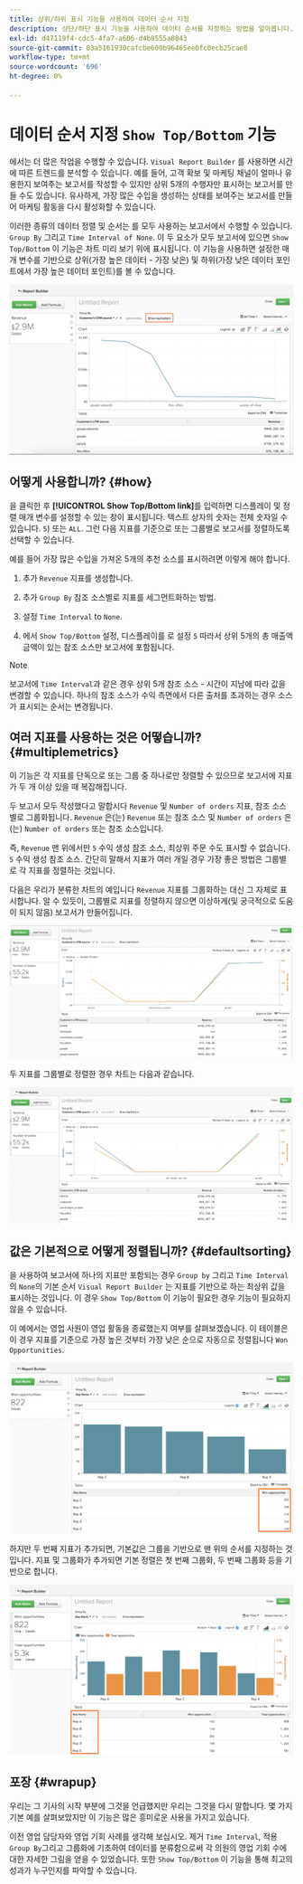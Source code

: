 ```yaml
---
title: 상위/하위 표시 기능을 사용하여 데이터 순서 지정
description: 상단/하단 표시 기능을 사용하여 데이터 순서를 지정하는 방법을 알아봅니다.
exl-id: d47119f4-cdc5-4fa7-a606-d4b8555a8843
source-git-commit: 03a5161930cafcbe600b96465ee0fc0ecb25cae8
workflow-type: tm+mt
source-wordcount: '696'
ht-degree: 0%

---
```


# 데이터 순서 지정 `Show Top/Bottom` 기능

에서는 더 많은 작업을 수행할 수 있습니다. `Visual Report Builder` 를 사용하면 시간에 따른 트렌드를 분석할 수 있습니다. 예를 들어, 고객 확보 및 마케팅 채널이 얼마나 유용한지 보여주는 보고서를 작성할 수 있지만 상위 5개의 수행자만 표시하는 보고서를 만들 수도 있습니다. 유사하게, 가장 많은 수입을 생성하는 상태를 보여주는 보고서를 만들어 마케팅 활동을 다시 활성화할 수 있습니다.

이러한 종류의 데이터 정렬 및 순서는 를 모두 사용하는 보고서에서 수행할 수 있습니다. `Group By` 그리고 `Time Interval of None`. 이 두 요소가 모두 보고서에 있으면 `Show Top/Bottom` 이 기능은 차트 미리 보기 위에 표시됩니다. 이 기능을 사용하면 설정한 매개 변수를 기반으로 상위(가장 높은 데이터 - 가장 낮은) 및 하위(가장 낮은 데이터 포인트에서 가장 높은 데이터 포인트)를 볼 수 있습니다.

![시각적 Report Builder에 위쪽/아래쪽 기능을 표시합니다.](../../assets/Show_Top_Bottom.png)

## 어떻게 사용합니까? {#how}

을 클릭한 후 **[!UICONTROL Show Top/Bottom link]**&#x200B;를 입력하면 디스플레이 및 정렬 매개 변수를 설정할 수 있는 창이 표시됩니다. 텍스트 상자의 숫자는 전체 숫자일 수 있습니다. `5`) 또는 `ALL`. 그런 다음 지표를 기준으로 또는 그룹별로 보고서를 정렬하도록 선택할 수 있습니다.

예를 들어 가장 많은 수입을 가져온 5개의 추천 소스를 표시하려면 이렇게 해야 합니다.

1. 추가 `Revenue` 지표를 생성합니다.

1. 추가 `Group By` 참조 소스별로 지표를 세그먼트화하는 방법.

1. 설정 `Time Interval` to `None`.

1. 에서 `Show Top/Bottom` 설정, 디스플레이를 로 설정 `5` 따라서 상위 5개의 총 매출액 금액이 있는 참조 소스만 보고서에 포함됩니다.

>[!NOTE]
>
>보고서에 `Time Interval`과 같은 경우 상위 5개 참조 소스 - 시간이 지남에 따라 값을 변경할 수 있습니다. 하나의 참조 소스가 수익 측면에서 다른 출처를 초과하는 경우 소스가 표시되는 순서는 변경됩니다.

## 여러 지표를 사용하는 것은 어떻습니까? {#multiplemetrics}

이 기능은 각 지표를 단독으로 또는 그룹 중 하나로만 정렬할 수 있으므로 보고서에 지표가 두 개 이상 있을 때 복잡해집니다.

두 보고서 모두 작성했다고 말합시다 `Revenue` 및 `Number of orders` 지표, 참조 소스별로 그룹화됩니다. `Revenue` 은(는) `Revenue` 또는 참조 소스 및 `Number of orders` 은(는) `Number of orders` 또는 참조 소스입니다.

즉, `Revenue` 맨 위에서만 `5` 수익 생성 참조 소스, 최상위 주문 수도 표시할 수 없습니다. `5` 수익 생성 참조 소스. 간단히 말해서 지표가 여러 개일 경우 가장 좋은 방법은 그룹별로 각 지표를 정렬하는 것입니다.

다음은 우리가 분류한 차트의 예입니다 `Revenue` 지표를 그룹화하는 대신 그 자체로 표시합니다. 알 수 있듯이, 그룹별로 지표를 정렬하지 않으면 이상하게(및 궁극적으로 도움이 되지 않음) 보고서가 만들어집니다.

![이상하고 도움이 되지 않는 보고서 결과.](../../assets/strange-report-results.png)

두 지표를 그룹별로 정렬한 경우 차트는 다음과 같습니다.

![두 지표를 그룹별로 정렬합니다.](../../assets/sort-metrics-by-grouping.png)

## 값은 기본적으로 어떻게 정렬됩니까? {#defaultsorting}

을 사용하여 보고서에 하나의 지표만 포함되는 경우 `Group by` 그리고 `Time Interval` 의 `None`의 기본 순서 `Visual Report Builder` 는 지표를 기반으로 하는 최상위 값을 표시하는 것입니다. 이 경우 `Show Top/Bottom` 이 기능이 필요한 경우 기능이 필요하지 않을 수 있습니다.

이 예에서는 영업 사원이 영업 활동을 종료했는지 여부를 살펴보겠습니다. 이 테이블은 이 경우 지표를 기준으로 가장 높은 것부터 가장 낮은 순으로 자동으로 정렬됩니다 `Won Opportunities`.

![지표별 순서 지정.](../../assets/Ordered_by_metric.png)

하지만 두 번째 지표가 추가되면, 기본값은 그룹을 기반으로 맨 위의 순서를 지정하는 것입니다. 지표 및 그룹화가 추가되면 기본 정렬은 첫 번째 그룹화, 두 번째 그룹화 등을 기반으로 합니다.

![그룹별 순서 지정](../../assets/Ordered_by_grouping.png)

## 포장 {#wrapup}

우리는 그 기사의 시작 부분에 그것을 언급했지만 우리는 그것을 다시 말합니다. 몇 가지 기본 예를 살펴보았지만 이 기능은 많은 흥미로운 사용을 가지고 있습니다.

이전 영업 담당자와 영업 기회 사례를 생각해 보십시오. 제거 `Time Interval`, 적용 `Group By`그리고 그룹화에 기초하여 데이터를 분류함으로써 각 의원의 영업 기회 수에 대한 자세한 그림을 얻을 수 있었습니다. 또한 `Show Top/Bottom` 이 기능을 통해 최고의 성과가 누구인지를 파악할 수 있습니다.

